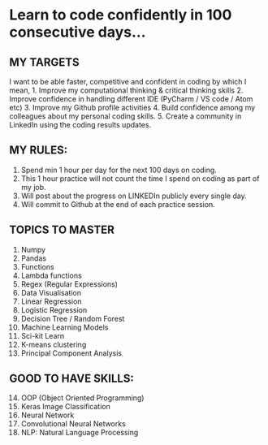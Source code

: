 # Learn to code confidently in 100 consecutive days...

## MY TARGETS
I want to be able faster, competitive and confident in coding by which I mean,
    1. Improve my computational thinking & critical thinking skills
    2. Improve confidence in handling different IDE (PyCharm / VS code / Atom etc)
    3. Improve my Github profile activities
    4. Build confidence among my colleagues about my personal coding skills.
    5. Create a community in LinkedIn using the coding results updates.


## MY RULES:
1. Spend min 1 hour per day for the next 100 days on coding.
2. This 1 hour practice will not count the time I spend on coding as part of my job.
3. Will post about the progress on LINKEDIn publicly every single day.
4. Will commit to Github at the end of each practice session.

## TOPICS TO MASTER
1. Numpy
2. Pandas
3. Functions
4. Lambda functions
5. Regex (Regular Expressions)
6. Data Visualisation
7. Linear Regression
8. Logistic Regression
9. Decision Tree / Random Forest
10. Machine Learning Models
11. Sci-kit Learn
12. K-means clustering
13. Principal Component Analysis

## GOOD TO HAVE SKILLS:
14. OOP (Object Oriented Programming)
15. Keras Image Classification
16. Neural Network
17. Convolutional Neural Networks
18. NLP: Natural Language Processing
